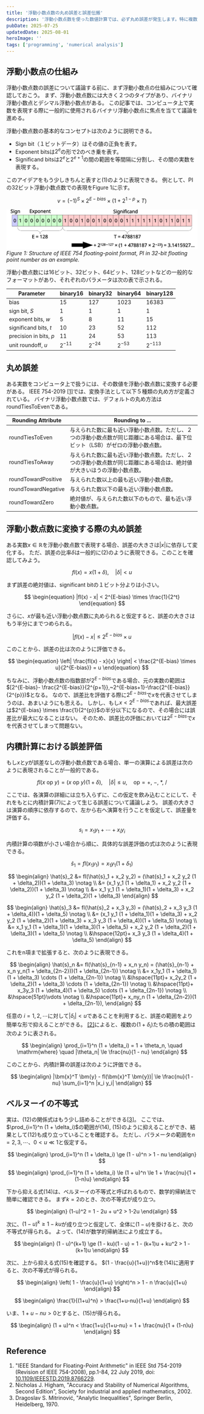 ```yaml
---
title: '浮動小数点数の丸め誤差と誤差伝搬'
description: '浮動小数点数を使った数値計算では、必ず丸め誤差が発生します。特に複数回演算操作を行った後、誤差がどう伝搬するかはそれほど明らかではありません。この記事では、IEEE 754-2019をもとに浮動小数点数の定義を確認し、誤差推定の基本的な方法について議論します。'
pubDate: 2025-07-25
updatedDate: 2025-08-01
heroImage: ''
tags: ['programming', 'numerical analysis']
---
```


## 浮動小数点の仕組み

浮動小数点数の誤差について議論する前に、まず浮動小数点の仕組みについて確認しておこう。
まず、浮動小数点数には大きく２つのタイプがあり、バイナリ浮動小数点とデシマル浮動小数点がある。
この記事では、コンピュータ上で実数を表現する際に一般的に使用されるバイナリ浮動小数点に焦点を当てて議論を進める。

浮動小数点数の基本的なコンセプトは次のように説明できる。

- Sign bit（１ビットデータ）はその値の正負を表す。
- Exponent bitsは$2^e$の形で2のべき乗を表す。
- Significand bitsは$2^e$と$2^{e+1}$の間の範囲を等間隔に分割し、その間の実数を表現する。

このアイデアをもう少しきちんと表すと(1)のように表現できる。
例として、PIの32ビット浮動小数点数での表現をFigure 1に示す。

$$
\begin{equation}
v = (-1)^S \times 2^{E-bias} \times (1 + 2^{1-p} \times T)
\end{equation}
$$

![floating-point-error-1](../figures/floating-point-error-1.svg)
_Figure 1: Structure of IEEE 754 floating-point format, PI in 32-bit floating point number as an example._

浮動小数点数には16ビット、32ビット、64ビット、128ビットなどの一般的なフォーマットがあり、それぞれのパラメータは次の表で示される。

| Parameter              | binary16  | binary32  | binary64  | binary128  |
| ---------------------- | --------- | --------- | --------- | ---------- |
| bias                   | 15        | 127       | 1023      | 16383      |
| sign bit, $S$          | 1         | 1         | 1         | 1          |
| exponent bits, $w$     | 5         | 8         | 11        | 15         |
| significand bits, $t$  | 10        | 23        | 52        | 112        |
| precision in bits, $p$ | 11        | 24        | 53        | 113        |
| unit roundoff, $u$     | $2^{-11}$ | $2^{-24}$ | $2^{-53}$ | $2^{-113}$ |

## 丸め誤差

ある実数をコンピュータ上で扱うには、その数値を浮動小数点数に変換する必要がある。
IEEE 754-2019 [[1]](#reference)では、変換手法として以下５種類の丸め方が定義されている。
バイナリ浮動小数点数では、デフォルトの丸め方法はroundTiesToEvenである。

| Rounding Attribute  | Rounding to ...                                                                                                                 |
| ------------------- | ------------------------------------------------------------------------------------------------------------------------------- |
| roundTiesToEven     | 与えられた数に最も近い浮動小数点数。ただし、２つの浮動小数点数が同じ距離にある場合は、最下位ビット（LSB）がゼロの浮動小数点数。 |
| roundTiesToAway     | 与えられた数に最も近い浮動小数点数。ただし、２つの浮動小数点数が同じ距離にある場合は、絶対値が大きいほうの浮動小数点数。        |
| roundTowardPositive | 与えられた数以上の最も近い浮動小数点数。                                                                                        |
| roundTowardNegative | 与えられた数以下の最も近い浮動小数点数。                                                                                        |
| roundTowardZero     | 絶対値が、与えられた数以下のもので、最も近い浮動小数点数。                                                                      |

## 浮動小数点数に変換する際の丸め誤差

ある実数$x \in \mathbb{R}$を浮動小数点数で表現する場合、誤差の大きさは$|x|$に依存して変化する。
ただ、誤差の比率$\delta$は一般的に(2)のように表現できる。このことを確認してみよう。

$$
\begin{equation}
fl(x) = x(1 + \delta), \quad |\delta| < u
\end{equation}
$$

まず誤差の絶対値は、significant bitの１ビット分よりは小さい。

$$
\begin{equation}
|fl(x) - x| < 2^{E-bias} \times \frac{1}{2^t}
\end{equation}
$$

さらに、$x$が最も近い浮動小数点数に丸められると仮定すると、誤差の大きさはもう半分にまでつめられる。

$$
\begin{equation}
|fl(x) - x| \le 2^{E-bias} \times u
\end{equation}
$$

このことから、誤差の比は次のように評価できる。

$$
\begin{equation}
\left| \frac{fl(x) - x}{x} \right| < \frac{2^{E-bias} \times u}{2^{E-bias}} = u
\end{equation}
$$

ちなみに、浮動小数点数の指数部が$2^{E-bias}$である場合、元の実数の範囲は$[2^{E-bias}- \frac{2^{E-bias}}{2^{p+1}},~2^{E-bias+1}-\frac{2^{E-bias}}{2^{p}})$となる。
なので、誤差比を評価する際に$2^{E-bias}$で$x$を代表させてしまうのは、あまいようにも思える。
しかし、もし$x < 2^{E-bias}$であれば、最大誤差は$2^{E-bias} \times \frac{1}{2^{p}}$の半分以下になるので、その場合には誤差比が最大になることはない。
そのため、誤差比の評価においては$2^{E-bias}$で$x$を代表させてしまって問題ない。

## 内積計算における誤差評価

もし$x$と$y$が誤差なしの浮動小数点数である場合、単一の演算による誤差は次のように表現されることが一般的である。

$$
\begin{equation}
fl(x~\mathrm{op}~y) = (x~\mathrm{op}~y)(1 + \delta),\quad |\delta| \le u,
\quad \mathrm{op} = +,~-,~*,~/
\end{equation}
$$

ここでは、各演算の詳細には立ち入らずに、この仮定を飲み込むことにして、それをもとに内積計算(7)によって生じる誤差について議論しよう。
誤差の大きさは演算の順序に依存するので、左から右へ演算を行うことを仮定して、誤差量を評価する。

$$
\begin{equation}
s_i = x_1 y_1 + \cdots + x_i y_i
\end{equation}
$$

内積計算の項数が小さい場合から順に、具体的な誤差評価の式は次のように表現できる。

$$
\begin{equation}
\hat{s}_1 = fl(x_1 y_1) = x_1 y_1 (1 + \delta_1)
\end{equation}
$$

$$
\begin{align}
\hat{s}_2 &= fl(\hat{s}_1 + x_2 y_2) = (\hat{s}_1 + x_2 y_2 (1 + \delta_2))(1 + \delta_3) \notag \\
&= (x_1 y_1 (1 + \delta_1) + x_2 y_2 (1 + \delta_2))(1 + \delta_3) \notag \\
&= x_1 y_1 (1 + \delta_1)(1 + \delta_3) + x_2 y_2 (1 + \delta_2)(1 + \delta_3)
\end{align}
$$

$$
\begin{align}
\hat{s}_3 &= fl(\hat{s}_2 + x_3 y_3) = (\hat{s}_2 + x_3 y_3 (1 + \delta_4))(1 + \delta_5) \notag \\
&= (x_1 y_1 (1 + \delta_1)(1 + \delta_3) + x_2 y_2 (1 + \delta_2)(1 + \delta_3) + x_3 y_3 (1 + \delta_4))(1 + \delta_5) \notag \\
&= x_1 y_1 (1 + \delta_1)(1 + \delta_3)(1 + \delta_5) + x_2 y_2 (1 + \delta_2)(1 + \delta_3)(1 + \delta_5) \notag \\
&\hspace{12pt}+ x_3 y_3 (1 + \delta_4)(1 + \delta_5)
\end{align}
$$

これをn項まで拡張すると、次のように表現できる。

$$
\begin{align}
\hat{s}_n &= fl(\hat{s}_{n-1} + x_n y_n) = (\hat{s}_{n-1} + x_n y_n(1 + \delta_{2n-2}))(1 + \delta_{2n-1}) \notag \\
&= x_1y_1 (1 + \delta_1)(1 + \delta_3) \cdots (1 + \delta_{2n-1}) \notag \\
&\hspace{11pt}+ x_2y_2 (1 + \delta_2)(1 + \delta_3) \cdots (1 + \delta_{2n-1}) \notag \\
&\hspace{11pt}+ x_3y_3 (1 + \delta_4)(1 + \delta_5) \cdots (1 + \delta_{2n-1}) \notag \\
&\hspace{51pt}\vdots \notag \\
&\hspace{11pt}+ x_ny_n (1 + \delta_{2n-2})(1 + \delta_{2n-1}),
\end{align}
$$

任意の $i = 1, 2, \cdots$に対して$|\delta_i| < u$であることを利用すると、誤差の範囲をより簡単な形で抑えることができる。
[[2]](#reference)によると、複数の$(1 + \delta_i)$たちの積の範囲は次のように表される。

$$
\begin{align}
\prod_{i=1}^n (1 + \delta_i) = 1 + \theta_n, \quad \mathrm{where} \quad |\theta_n| \le \frac{nu}{1 - nu}
\end{align}
$$

このことから、内積計算の誤差は次のように評価できる。

$$
\begin{align}
|\bm{x}^T \bm{y} - fl(\bm{x}^T \bm{y})| \le \frac{nu}{1 - nu} \sum_{i=1}^n |x_i y_i|
\end{align}
$$

## ベルヌーイの不等式

実は、(12)の関係式はもう少し詰めることができる[[3]](#reference)。
ここでは、$\prod_{i=1}^n (1 + \delta_i)$の範囲が(14), (15)のように抑えることができ、結果として(12)も成り立っていることを確認する。
ただし、パラメータの範囲を$n = 2, 3, \cdots$、$0 < u \ll 1$と仮定する。

$$
\begin{align}
\prod_{i=1}^n (1 + \delta_i) \ge (1 - u)^n > 1 - nu
\end{align}
$$

$$
\begin{align}
\prod_{i=1}^n (1 + \delta_i) \le (1 + u)^n \le 1 + \frac{nu}{1 + (1-n)u}
\end{align}
$$

下から抑える式(14)は、ベルヌーイの不等式と呼ばれるもので、数学的帰納法で簡単に確認できる。
まず$k=2$のとき、次の不等式が成り立つ。

$$
\begin{align}
(1-u)^2 = 1 - 2u + u^2 > 1-2u
\end{align}
$$

次に、$(1 - u)^k \ge 1 - ku$が成り立つと仮定して、全体に$(1 - u)$を掛けると、次の不等式が得られる。
よって、(14)が数学的帰納法により成立する。

$$
\begin{align}
(1 - u)^{k+1} \ge (1 - ku)(1 - u) = 1 - (k+1)u + ku^2 > 1 - (k+1)u
\end{align}
$$

次に、上から抑える式(15)を確認する。
$(1 - \frac{u}{1+u})^n$を(14)に適用すると、次の不等式が得られる。

$$
\begin{align}
\left( 1 - \frac{u}{1+u} \right)^n > 1 - n \frac{u}{1+u}
\end{align}
$$

$$
\begin{align}
\frac{1}{(1+u)^n} > \frac{1+u-nu}{1+u}
\end{align}
$$

いま、$1 + u -nu > 0$とすると、(15)が得られる。

$$
\begin{align}
(1 + u)^n < \frac{1+u}{1+u-nu} = 1 + \frac{nu}{1 + (1-n)u}
\end{align}
$$

## Reference

1. "IEEE Standard for Floating-Point Arithmetic" in IEEE Std 754-2019 (Revision of IEEE 754-2008), pp.1-84, 22 July 2019, doi: [10.1109/IEEESTD.2019.8766229](https://doi.org/10.1109/IEEESTD.2019.8766229).
2. Nicholas J. Higham, "Accuracy and Stability of Numerical Algorithms, Second Edition", Society for industrial and applied mathematics, 2002.
3. Dragoslav S. Mitrinović, "Analytic Inequalities", Springer Berlin, Heidelberg, 1970.
